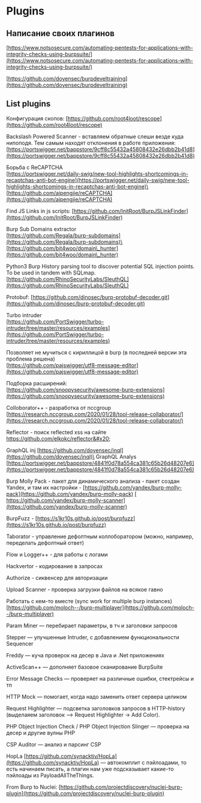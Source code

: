 # Plugins

## Написание своих плагинов

[https://www.notsosecure.com/automating-pentests-for-applications-with-integrity-checks-using-burpsuite/](https://www.notsosecure.com/automating-pentests-for-applications-with-integrity-checks-using-burpsuite/)

[https://github.com/doyensec/burpdeveltraining](https://github.com/doyensec/burpdeveltraining)

## List plugins

Конфигурация скопов: [https://github.com/root4loot/rescope](https://github.com/root4loot/rescope)

Backslash Powered Scanner - вставляем обратные слеши везде куда нипоподя. Тем самым находят отклонения в работе приложения: [https://portswigger.net/bappstore/9cff8c55432a45808432e26dbb2b41d8](https://portswigger.net/bappstore/9cff8c55432a45808432e26dbb2b41d8)

Борьба с ReCAPTCHA\
[https://portswigger.net/daily-swig/new-tool-highlights-shortcomings-in-recaptchas-anti-bot-engine](https://portswigger.net/daily-swig/new-tool-highlights-shortcomings-in-recaptchas-anti-bot-engine)\
[https://github.com/aipengjie/reCAPTCHA](https://github.com/aipengjie/reCAPTCHA)

Find JS Links in js scripts: [https://github.com/InitRoot/BurpJSLinkFinder](https://github.com/InitRoot/BurpJSLinkFinder)

Burp Sub Domains extractor\
[https://github.com/Regala/burp-subdomains](https://github.com/Regala/burp-subdomains)\
[https://github.com/bit4woo/domain\_hunter](https://github.com/bit4woo/domain\_hunter)

Python3 Burp History parsing tool to discover potential SQL injection points. To be used in tandem with SQLmap.\
[https://github.com/RhinoSecurityLabs/SleuthQL](https://github.com/RhinoSecurityLabs/SleuthQL)

Protobuf: [https://github.com/dinosec/burp-protobuf-decoder.git](https://github.com/dinosec/burp-protobuf-decoder.git)

Turbo intruder\
[https://github.com/PortSwigger/turbo-intruder/tree/master/resources/examples](https://github.com/PortSwigger/turbo-intruder/tree/master/resources/examples)

Позволяет не мучиться с кириллицой в burp (в последней версии эта проблема решена)\
[https://github.com/pajswigger/utf8-message-editor](https://github.com/pajswigger/utf8-message-editor)

Подборка расширений:\
[https://github.com/snoopysecurity/awesome-burp-extensions](https://github.com/snoopysecurity/awesome-burp-extensions)

Colloborator++ - разработка от nccgroup\
[https://research.nccgroup.com/2020/01/28/tool-release-collaborator/](https://research.nccgroup.com/2020/01/28/tool-release-collaborator/)

Reflector - поиск reflected xss на сайте\
https://github.com/elkokc/reflector&#x20;

GraphQL inj [https://github.com/doyensec/inql](https://github.com/doyensec/inql)\
GraphQL Analys [https://portswigger.net/bappstore/4841f0d78a554ca381c65b26d48207e6](https://portswigger.net/bappstore/4841f0d78a554ca381c65b26d48207e6)

Burp Molly Pack - пакет для динамического анализа - пакет создан Yandex, и там их настройки - [https://github.com/yandex/burp-molly-pack](https://github.com/yandex/burp-molly-pack) [\
https://github.com/yandex/burp-molly-scanner](https://github.com/yandex/burp-molly-scanner)

BurpFuzz - [https://s1kr10s.github.io/post/burpfuzz](https://s1kr10s.github.io/post/burpfuzz)

Taborator - управление дефолтным коллоборатором (можно, например, переделать дефолтный ответ)

Flow и Logger++ - для работы с логами

Hackvertor - кодирование в запросах

Authorize - сиквенсер для авторизации

Upload Scanner - проверка загрузки файлов на всякое гавно

Работать с кем-то вместе (sync work for multiple burp instances) [https://github.com/moloch--/burp-multiplayer](https://github.com/moloch--/burp-multiplayer)

Param Miner — перебирает параметры, в тч и заголовки запросов

Stepper — улучшенные Intruder, с добавлением функциональности Sequencer

Freddy — куча проверок на десер в Java и .Net приложениях

ActiveScan++ — дополняет базовое сканирование BurpSuite

Error Message Checks — проверяет на различные ошибки, стектрейсы и тп

HTTP Mock — помогает, когда надо заменить ответ сервера целиком

Request Highlighter — подсветка заголовков запросов в HTTP-history (выделаяем заголовок —> Request Highlighter -> Add Color).

PHP Object Injection Check / PHP Object Injection Slinger — проверка на десер и другие вулны PHP

CSP Auditor — анализ и парсинг CSP

HopLa [https://github.com/synacktiv/HopLa](https://github.com/synacktiv/HopLa) — автокомплит с пэйлоадами, то есть начинаем писать, а плагин нам уже подсказывает какие-то пэйлоады из PayloadAllTheThings.

From Burp to Nuclei: [https://github.com/projectdiscovery/nuclei-burp-plugin](https://github.com/projectdiscovery/nuclei-burp-plugin)

